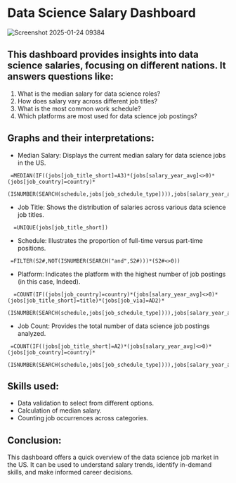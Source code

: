 # Data Science Salary Dashboard 

![Screenshot 2025-01-24 09384](https://github.com/user-attachments/assets/4f55f9dc-1af8-4386-9388-7873a8f488d0)  

## This dashboard provides insights into data science salaries, focusing on different nations. It answers questions like:  
  1. What is the median salary for data science roles?  
  2. How does salary vary across different job titles?  
  3. What is the most common work schedule?
  4. Which platforms are most used for data science job postings?
## Graphs and their interpretations:
 * Median Salary: Displays the current median salary for data science jobs in the US.
 ```
  =MEDIAN(IF((jobs[job_title_short]=A3)*(jobs[salary_year_avg]<>0)*(jobs[job_country]=country)* 
  (ISNUMBER(SEARCH(schedule,jobs[job_schedule_type]))),jobs[salary_year_avg]))  
 ```
 * Job Title: Shows the distribution of salaries across various data science job titles.
  ```
    =UNIQUE(jobs[job_title_short])
  ```
 * Schedule: Illustrates the proportion of full-time versus part-time positions.
 ```
  =FILTER(S2#,NOT(ISNUMBER(SEARCH("and",S2#)))*(S2#<>0))
 ```

 * Platform: Indicates the platform with the highest number of job postings (in this case, Indeed).
```
  =COUNT(IF((jobs[job_country]=country)*(jobs[salary_year_avg]<>0)*(jobs[job_title_short]=title)*(jobs[job_via]=AD2)* 
   (ISNUMBER(SEARCH(schedule,jobs[job_schedule_type]))),jobs[salary_year_avg]))
```
 * Job Count: Provides the total number of data science job postings analyzed.
 ```
  =COUNT(IF((jobs[job_title_short]=A2)*(jobs[salary_year_avg]<>0)*(jobs[job_country]=country)* 
   (ISNUMBER(SEARCH(schedule,jobs[job_schedule_type]))),jobs[salary_year_avg]))
 ```
## Skills used:
 * Data validation to select from different options.
 * Calculation of median salary.
 * Counting job occurrences across categories.
## Conclusion:
This dashboard offers a quick overview of the data science job market in the US. It can be used to understand salary trends, identify in-demand skills, and make informed career decisions.


